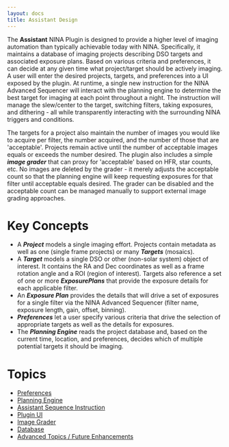 ```yaml
---
layout: docs
title: Assistant Design
---
```


The **Assistant** NINA Plugin is designed to provide a higher level of imaging automation than typically achievable today with NINA.  Specifically, it maintains a database of imaging projects describing DSO targets and associated exposure plans.  Based on various criteria and preferences, it can decide at any given time what project/target should be actively imaging.  A user will enter the desired projects, targets, and preferences into a UI exposed by the plugin.  At runtime, a single new instruction for the NINA Advanced Sequencer will interact with the planning engine to determine the best target for imaging at each point throughout a night.  The instruction will manage the slew/center to the target, switching filters, taking exposures, and dithering - all while transparently interacting with the surrounding NINA triggers and conditions.

The targets for a project also maintain the number of images you would like to acquire per filter, the number acquired, and the number of those that are 'acceptable'.  Projects remain active until the number of acceptable images equals or exceeds the number desired.  The plugin also includes a simple **_image grader_** that can proxy for 'acceptable' based on HFR, star counts, etc.  No images are deleted by the grader - it merely adjusts the acceptable count so that the planning engine will keep requesting exposures for that filter until acceptable equals desired.  The grader can be disabled and the acceptable count can be managed manually to support external image grading approaches.

# Key Concepts
- A **_Project_** models a single imaging effort.  Projects contain metadata as well as one (single frame projects) or many **_Targets_** (mosaics).
- A **_Target_** models a single DSO or other (non-solar system) object of interest.  It contains the RA and Dec coordinates as well as a frame rotation angle and a ROI (region of interest).  Targets also reference a set of one or more **_ExposurePlans_** that provide the exposure details for each applicable filter.
- An **_Exposure Plan_** provides the details that will drive a set of exposures for a single filter via the NINA Advanced Sequencer (filter name, exposure length, gain, offset, binning).
- **_Preferences_** let a user specify various criteria that drive the selection of appropriate targets as well as the details for exposures.
- The **_Planning Engine_** reads the project database and, based on the current time, location, and preferences, decides which of multiple potential targets it should be imaging.

# Topics
- [Preferences](preferences.html)
- [Planning Engine](planning_engine.html)
- [Assistant Sequence Instruction](sequence_instruction.html)
- [Plugin UI](plugin_ui.html)
- [Image Grader](image_grader.html)
- [Database](database.html)
- [Advanced Topics / Future Enhancements](advanced_topics.html)
